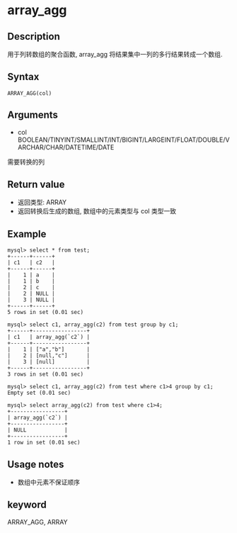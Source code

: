 # array_agg

## Description

用于列转数组的聚合函数, array_agg 将结果集中一列的多行结果转成一个数组.

## Syntax

`ARRAY_AGG(col)`

## Arguments

* col BOOLEAN/TINYINT/SMALLINT/INT/BIGINT/LARGEINT/FLOAT/DOUBLE/VARCHAR/CHAR/DATETIME/DATE

需要转换的列

## Return value

* 返回类型: ARRAY
* 返回转换后生成的数组, 数组中的元素类型与 col 类型一致

## Example

```Plain Text
mysql> select * from test;
+------+------+
| c1   | c2   |
+------+------+
|    1 | a    |
|    1 | b    |
|    2 | c    |
|    2 | NULL |
|    3 | NULL |
+------+------+
5 rows in set (0.01 sec)

mysql> select c1, array_agg(c2) from test group by c1;
+------+-----------------+
| c1   | array_agg(`c2`) |
+------+-----------------+
|    1 | ["a","b"]       |
|    2 | [null,"c"]      |
|    3 | [null]          |
+------+-----------------+
3 rows in set (0.01 sec)

mysql> select c1, array_agg(c2) from test where c1>4 group by c1;
Empty set (0.01 sec)

mysql> select array_agg(c2) from test where c1>4;
+-----------------+
| array_agg(`c2`) |
+-----------------+
| NULL            |
+-----------------+
1 row in set (0.01 sec)
```

## Usage notes

* 数组中元素不保证顺序

## keyword

ARRAY_AGG, ARRAY
